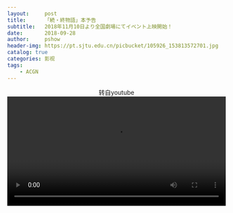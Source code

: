 ```yaml
---
layout:     post
title:      「続・終物語」本予告
subtitle:   2018年11月10日より全国劇場にてイベント上映開始！
date:       2018-09-28
author:     pshow
header-img: https://pt.sjtu.edu.cn/picbucket/105926_153813572701.jpg
catalog: true
categories: 影视
tags:
    - ACGN
---
```


<center>转自youtube</center>



<video width="100%"   controls>

<source src="https://onedrive.live.com/download?cid=707071D089B55657&resid=707071D089B55657%2111700&authkey=AFL5OTWFeN2OyHs" type="video/mp4">

Your browser does not support the video tag.
</video>

